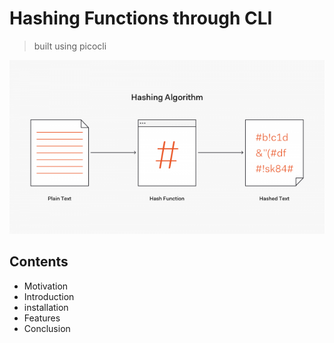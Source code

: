 # Hashing Functions through CLI

> built using picocli

<p align="center">
  <img src="./misc/README-images/600px-Hashing.png" />
</p>

## Contents
- Motivation 
- Introduction  
- installation 
- Features 
- Conclusion